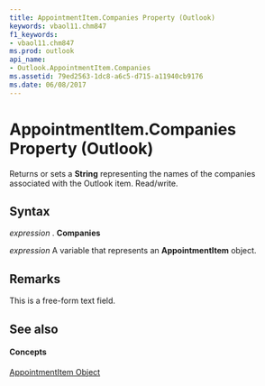 ```yaml
---
title: AppointmentItem.Companies Property (Outlook)
keywords: vbaol11.chm847
f1_keywords:
- vbaol11.chm847
ms.prod: outlook
api_name:
- Outlook.AppointmentItem.Companies
ms.assetid: 79ed2563-1dc8-a6c5-d715-a11940cb9176
ms.date: 06/08/2017
---
```



# AppointmentItem.Companies Property (Outlook)

Returns or sets a **String** representing the names of the companies associated with the Outlook item. Read/write.


## Syntax

 _expression_ . **Companies**

 _expression_ A variable that represents an **AppointmentItem** object.


## Remarks

This is a free-form text field. 


## See also


#### Concepts


[AppointmentItem Object](appointmentitem-object-outlook.md)

